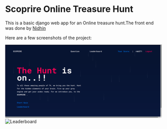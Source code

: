 # Scoprire Online Treasure Hunt

This is a basic django web app for an Online treasure hunt.The front end was done by [Nidhin](https://github.com/bmnidhin)

Here are a few screenshots of the project:

![Home](img1.png)
![Leaderboard](imgh1.png)


